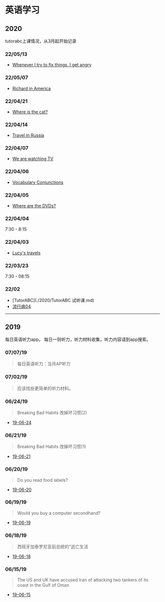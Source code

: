 # 英语学习

## 2020
tutorabc上课情况，从3月起开始记录


### 22/05/13

- [Whenever I try to fix things, I get angry](./2020/tutor-08.md)

### 22/05/07

- [Richard in America](./2020/tutor-07.md)

### 22/04/21

- [Where is the cat?](./2020/tutor-06.md)

### 22/04/14

- [Travel in Russia](./2020/tutor-05.md)

### 22/04/07

- [We are watching TV](./2020/tutor-04.md)

### 22/04/06

- [Vocabulary Conjunctions](./2020/tutor-03.md)

### 22/04/05

- [Where are the DVDs?](./2020/tutor-02.md)

### 22/04/04

7:30 - 8:15

### 22/04/03

- [Lucy's travels](./2020/tutor-01.md)

### 22/03/23
7:30 - 08:15

### 22/02

- [TutorABC](./2020/TutorABC 试听课.md)
- [流行病04](./2020/流行病04.md)

__________

## 2019
每日英语听力app， 每日一则听力，听力材料收集，听力内容请到app搜索。

### 07/07/19
>每日英语听力：当月AP听力

### 07/02/19
>应该找些更简单的听力材料。

### 06/24/19
>Breaking Bad Habits 改掉坏习惯(2)

- [19-06-24](./19/19-06-24.md)

### 06/21/19
>Breaking Bad Habits 改掉坏习惯(1)

- [19-06-21](./19/19-06-21.md)

### 06/20/19
>Do you read food labels? 

- [19-06-20](./19/19-06-20.md)

### 06/19/19
>Would you buy a computer secondhand?

- [19-06-19](./19/19-06-19.md)

### 06/18/19
>西班牙加泰罗尼亚前总统的"逃亡生活

- [19-06-18](./19/19-06-18.md)

### 06/15/19
>The US and UK have accused Iran of attacking two tankers of its coast in the Gulf of Oman

- [19-06-15](./19/19-06-15.md)
